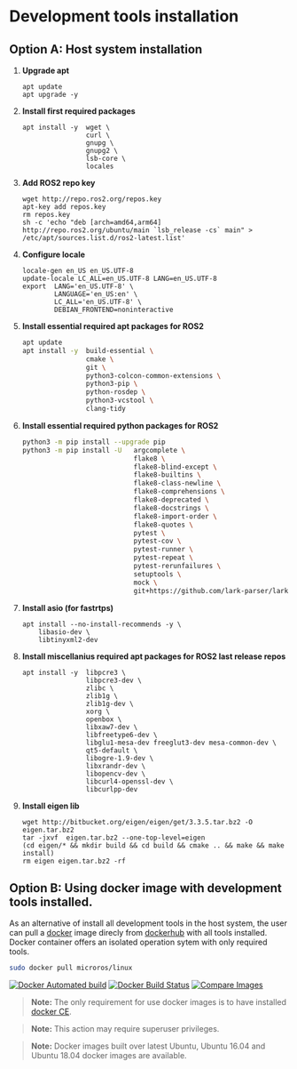 # Development tools installation

## Option A: Host system installation

1. **Upgrade apt**
    ``` 
    apt update
    apt upgrade -y
    ```

1. **Install first required packages**
    ```shell
    apt install -y  wget \
                    curl \
                    gnupg \
                    gnupg2 \
                    lsb-core \
                    locales
    ```

1. **Add ROS2 repo key**
    ```
    wget http://repo.ros2.org/repos.key 
    apt-key add repos.key 
    rm repos.key 
    sh -c 'echo "deb [arch=amd64,arm64] http://repo.ros2.org/ubuntu/main `lsb_release -cs` main" > /etc/apt/sources.list.d/ros2-latest.list'
    ```

1. **Configure locale**
    ```
    locale-gen en_US en_US.UTF-8 
    update-locale LC_ALL=en_US.UTF-8 LANG=en_US.UTF-8 
    export  LANG='en_US.UTF-8' \
            LANGUAGE='en_US:en' \
            LC_ALL='en_US.UTF-8' \
            DEBIAN_FRONTEND=noninteractive
    ```

1. **Install essential required apt packages for ROS2**
    ```bash
    apt update
    apt install -y  build-essential \
                    cmake \
                    git \
                    python3-colcon-common-extensions \
                    python3-pip \
                    python-rosdep \
                    python3-vcstool \
                    clang-tidy
    ```

1. **Install essential required python packages for ROS2**
    ```bash 
    python3 -m pip install --upgrade pip
    python3 -m pip install -U   argcomplete \
                                flake8 \
                                flake8-blind-except \
                                flake8-builtins \
                                flake8-class-newline \
                                flake8-comprehensions \
                                flake8-deprecated \
                                flake8-docstrings \
                                flake8-import-order \
                                flake8-quotes \
                                pytest \
                                pytest-cov \
                                pytest-runner \
                                pytest-repeat \
                                pytest-rerunfailures \
                                setuptools \
                                mock \
                                git+https://github.com/lark-parser/lark.git@0.7b
    ```



1. **Install asio (for fastrtps)**
    ```
    apt install --no-install-recommends -y \
        libasio-dev \
        libtinyxml2-dev
    ```

1. **Install miscellanius required apt packages for ROS2 last release repos**
    ```
    apt install -y  libpcre3 \
                    libpcre3-dev \
                    zlibc \
                    zlib1g \
                    zlib1g-dev \
                    xorg \
                    openbox \
                    libxaw7-dev \
                    libfreetype6-dev \
                    libglu1-mesa-dev freeglut3-dev mesa-common-dev \
                    qt5-default \
                    libogre-1.9-dev \
                    libxrandr-dev \
                    libopencv-dev \
                    libcurl4-openssl-dev \
                    libcurlpp-dev
    ```

1. **Install eigen lib**
    ```
    wget http://bitbucket.org/eigen/eigen/get/3.3.5.tar.bz2 -O eigen.tar.bz2
    tar -jxvf  eigen.tar.bz2 --one-top-level=eigen
    (cd eigen/* && mkdir build && cd build && cmake .. && make && make install)
    rm eigen eigen.tar.bz2 -rf
    ```

## Option B: Using docker image with development tools installed.

As an alternative of install all development tools in the host system, the user can pull a [docker](https://docs.docker.com/install/linux/docker-ce/ubuntu/) image direcly from [dockerhub](https://hub.docker.com/) with all tools installed.
Docker container offers an isolated operation sytem with only required tools.


```bash
sudo docker pull microros/linux
```
[![Docker Automated build](https://img.shields.io/docker/automated/microros/linux.svg?logo=docker)](https://hub.docker.com/microros/linux/)
[![Docker Build Status](https://img.shields.io/docker/build/microros/linux.svg?label=Last%20build)](https://hub.docker.com/microros/linux/)
[![Compare Images](https://images.microbadger.com/badges/image/microros/linux.svg)](hhttps://hub.docker.com/microros/linux/)


> **Note:** The only requirement for use docker images is to have installed [docker CE](https://docs.docker.com/install/).

> **Note:** This action may require superuser privileges.

> **Note:** Docker images built over latest Ubuntu, Ubuntu 16.04 and Ubuntu 18.04 docker images are available.
